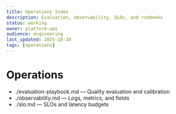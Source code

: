 ```yaml
---
title: Operations Index
description: Evaluation, observability, SLOs, and runbooks
status: working
owner: platform-ops
audience: engineering
last_updated: 2025-10-30
tags: [operations]
---
```


# Operations

- ./evaluation-playbook.md — Quality evaluation and calibration
- ./observability.md — Logs, metrics, and fields
- ./slo.md — SLOs and latency budgets

